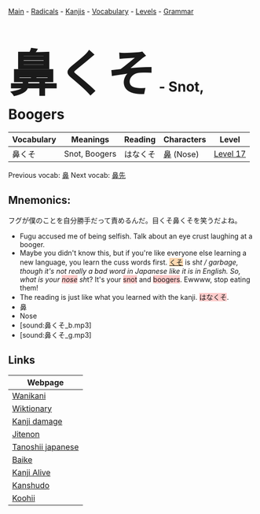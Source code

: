 <style> bigfont {font-size: 100px}</style>
[Main](../README.md) -
[Radicals](../radicals.md) -
[Kanjis](../kanjis.md) -
[Vocabulary](../vocabulary.md) -
[Levels](../levels.md) -
[Grammar](../grammar.md)
# <bigfont> 鼻くそ</bigfont> - Snot, Boogers 

| Vocabulary | Meanings | Reading | Characters | Level |
| --- | --- | --- | --- | --- |
| 鼻くそ | Snot, Boogers | はなくそ |  [鼻](../kanjis/鼻.md) (Nose) | [Level 17](../levels/wk_level17.md) |

Previous vocab: [鼻](鼻.md) Next vocab: [鼻先](鼻先.md) 

## Mnemonics:
フグが僕のことを自分勝手だって責めるんだ。目くそ鼻くそを笑うだよね。
* Fugu accused me of being selfish. Talk about an eye crust laughing at a booger.
* Maybe you didn't know this, but if you're like everyone else learning a new language, you learn the cuss words first. <span style="background-color:#fed8b1"> [くそ](https://jisho.org/search/くそ)</span> is sh*t / garbage, though it's not really a bad word in Japanese like it is in English. So, what is your <span style="background-color:#ffcccb"> nose</span> sh*t? It's your <span style="background-color:#ffcccb"> snot</span> and <span style="background-color:#ffcccb"> boogers</span>. Ewwww, stop eating them!
* The reading is just like what you learned with the kanji. <span style="background-color:#ffcccb"> はなくそ</span>.
* 鼻
* Nose
* [sound:鼻くそ_b.mp3]
* [sound:鼻くそ_g.mp3]


## Links 

| Webpage |
| --- |
| [Wanikani          ](https://www.wanikani.com/kanji/鼻くそ) |
| [Wiktionary        ](https://en.wiktionary.org/wiki/鼻くそ) |
| [Kanji damage      ](http://www.kanjidamage.com/kanji/search?utf8=✓&q=鼻くそ) |
| [Jitenon           ](https://jitenon.com/kanji/鼻くそ) |
| [Tanoshii japanese ](https://www.tanoshiijapanese.com/dictionary/kanji.cfm?k=鼻くそ) |
| [Baike             ](https://baike.baidu.com/item/鼻くそ) |
| [Kanji Alive       ](https://app.kanjialive.com/鼻くそ) |
| [Kanshudo          ](https://www.kanshudo.com/searchmn?q=鼻くそ) |
| [Koohii            ](https://kanji.koohii.com/study/kanji/鼻くそ) |
